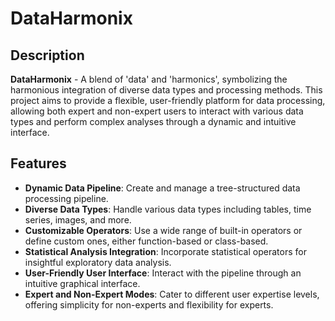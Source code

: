 # DataHarmonix

## Description

**DataHarmonix** - A blend of 'data' and 'harmonics', symbolizing the harmonious integration of diverse data types and processing methods. This project aims to provide a flexible, user-friendly platform for data processing, allowing both expert and non-expert users to interact with various data types and perform complex analyses through a dynamic and intuitive interface.

## Features

- **Dynamic Data Pipeline**: Create and manage a tree-structured data processing pipeline.
- **Diverse Data Types**: Handle various data types including tables, time series, images, and more.
- **Customizable Operators**: Use a wide range of built-in operators or define custom ones, either function-based or class-based.
- **Statistical Analysis Integration**: Incorporate statistical operators for insightful exploratory data analysis.
- **User-Friendly User Interface**: Interact with the pipeline through an intuitive graphical interface.
- **Expert and Non-Expert Modes**: Cater to different user expertise levels, offering simplicity for non-experts and flexibility for experts.
